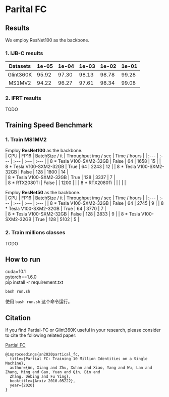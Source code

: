 # Parital FC

## Results
We employ ResNet100 as the backbone.

### 1. IJB-C results

|   Datasets   | 1e-05 | 1e-04 | 1e-03 | 1e-02 | 1e-01 |
| :---:        | :---  | :---  | :---  | :---  | :---  | 
| Glint360K    | 95.92 | 97.30 | 98.13 | 98.78 | 99.28 |
| MS1MV2       | 94.22 | 96.27 | 97.61 | 98.34 | 99.08 |

### 2. IFRT results

TODO

## Training Speed Benchmark
### 1. Train MS1MV2
Employ **ResNet100** as the backbone.   
|   GPU                       | FP16  | BatchSize / it | Throughput img / sec | Time / hours |
| :---                        | :---  |   :---         | :---                 | :---         | 
| 8 * Tesla V100-SXM2-32GB    | False |   64           | 1658                 | 15           |
| 8 * Tesla V100-SXM2-32GB    | True  |   64           | 2243                 | 12           |
| 8 * Tesla V100-SXM2-32GB    | False |   128          | 1800                 | 14           |    
| 8 * Tesla V100-SXM2-32GB    | True  |   128          | 3337                 | 7            |     
| 8 * RTX2080Ti               | False |                | 1200                 |              | 
| 8 * RTX2080Ti               |       |                |                      |              | 


Employ **ResNet50** as the backbone.   
|   GPU                       | FP16  | BatchSize / it | Throughput img / sec | Time / hours |
| :---                        | :---  |   :---         | :---                 | :---         | 
| 8 * Tesla V100-SXM2-32GB    | False |   64           | 2745                 | 9            |
| 8 * Tesla V100-SXM2-32GB    | True  |   64           | 3770                 | 7            |    
| 8 * Tesla V100-SXM2-32GB    | False |   128          | 2833                 | 9            |
| 8 * Tesla V100-SXM2-32GB    | True  |   128          | 5102                 | 5            |     

### 2. Train millions classes
TODO

## How to run
cuda=10.1  
pytorch==1.6.0  
pip install -r requirement.txt  

```shell
bash run.sh
```
使用 `bash run.sh` 这个命令运行。


## Citation
If you find Partial-FC or Glint360K useful in your research, please consider to cite the following related paper: 

[Partial FC](https://arxiv.org/abs/2010.05222)
```
@inproceedings{an2020partical_fc,
  title={Partial FC: Training 10 Million Identities on a Single Machine},
  author={An, Xiang and Zhu, Xuhan and Xiao, Yang and Wu, Lan and Zhang, Ming and Gao, Yuan and Qin, Bin and
  Zhang, Debing and Fu Ying},
  booktitle={Arxiv 2010.05222},
  year={2020}
}
```
